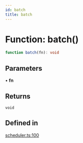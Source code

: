 ```yaml
---
id: batch
title: batch
---
```


# Function: batch()

```ts
function batch(fn): void
```

## Parameters

• **fn**

## Returns

`void`

## Defined in

[scheduler.ts:100](https://github.com/TanStack/store/blob/main/packages/store/src/scheduler.ts#L100)
